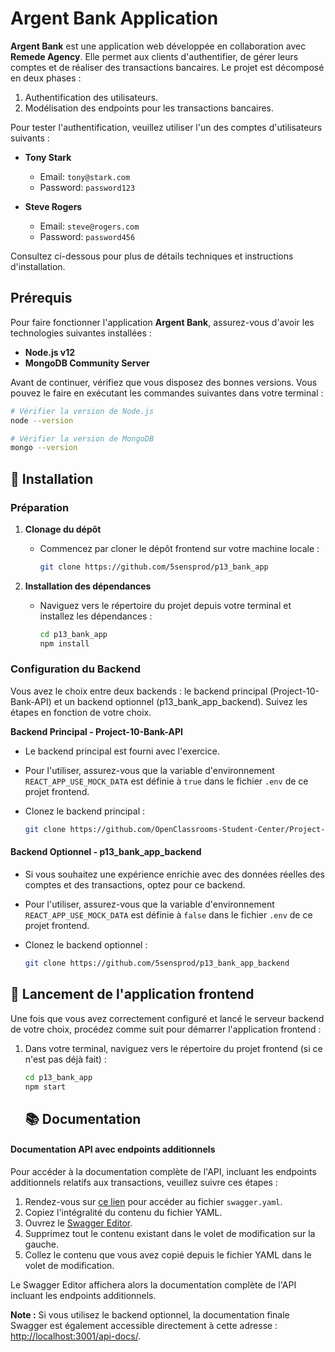 # Argent Bank Application

**Argent Bank** est une application web développée en collaboration avec **Remede Agency**. Elle permet aux clients d'authentifier, de gérer leurs comptes et de réaliser des transactions bancaires. Le projet est décomposé en deux phases :

1. Authentification des utilisateurs.
2. Modélisation des endpoints pour les transactions bancaires.

Pour tester l'authentification, veuillez utiliser l'un des comptes d'utilisateurs suivants :

- **Tony Stark**

  - Email: `tony@stark.com`
  - Password: `password123`

- **Steve Rogers**
  - Email: `steve@rogers.com`
  - Password: `password456`

Consultez ci-dessous pour plus de détails techniques et instructions d'installation.

## Prérequis

Pour faire fonctionner l'application **Argent Bank**, assurez-vous d'avoir les technologies suivantes installées :

- **Node.js v12**
- **MongoDB Community Server**

Avant de continuer, vérifiez que vous disposez des bonnes versions. Vous pouvez le faire en exécutant les commandes suivantes dans votre terminal :

```bash
# Vérifier la version de Node.js
node --version

# Vérifier la version de MongoDB
mongo --version
```

## 🚀 Installation

### Préparation

1. **Clonage du dépôt**

   - Commencez par cloner le dépôt frontend sur votre machine locale :

     ```bash
     git clone https://github.com/5sensprod/p13_bank_app
     ```

2. **Installation des dépendances**

   - Naviguez vers le répertoire du projet depuis votre terminal et installez les dépendances :

     ```bash
     cd p13_bank_app
     npm install
     ```

### Configuration du Backend

Vous avez le choix entre deux backends : le backend principal (Project-10-Bank-API) et un backend optionnel (p13_bank_app_backend). Suivez les étapes en fonction de votre choix.

**Backend Principal - Project-10-Bank-API**

- Le backend principal est fourni avec l'exercice.
- Pour l'utiliser, assurez-vous que la variable d'environnement `REACT_APP_USE_MOCK_DATA` est définie à `true` dans le fichier `.env` de ce projet frontend.

- Clonez le backend principal :

  ```bash
  git clone https://github.com/OpenClassrooms-Student-Center/Project-10-Bank-API
  ```

#### Backend Optionnel - p13_bank_app_backend

- Si vous souhaitez une expérience enrichie avec des données réelles des comptes et des transactions, optez pour ce backend.
- Pour l'utiliser, assurez-vous que la variable d'environnement `REACT_APP_USE_MOCK_DATA` est définie à `false` dans le fichier `.env` de ce projet frontend.

- Clonez le backend optionnel :

  ```bash
  git clone https://github.com/5sensprod/p13_bank_app_backend
  ```

## 🚀 Lancement de l'application frontend

Une fois que vous avez correctement configuré et lancé le serveur backend de votre choix, procédez comme suit pour démarrer l'application frontend :

1. Dans votre terminal, naviguez vers le répertoire du projet frontend (si ce n'est pas déjà fait) :

   ```bash
   cd p13_bank_app
   npm start
   ```

   ## 📚 Documentation

#### Documentation API avec endpoints additionnels

Pour accéder à la documentation complète de l'API, incluant les endpoints additionnels relatifs aux transactions, veuillez suivre ces étapes :

1. Rendez-vous sur [ce lien](https://github.com/5sensprod/p13_bank_app/blob/main/swagger.yaml) pour accéder au fichier `swagger.yaml`.
2. Copiez l'intégralité du contenu du fichier YAML.
3. Ouvrez le [Swagger Editor](https://editor.swagger.io/).
4. Supprimez tout le contenu existant dans le volet de modification sur la gauche.
5. Collez le contenu que vous avez copié depuis le fichier YAML dans le volet de modification.

Le Swagger Editor affichera alors la documentation complète de l'API incluant les endpoints additionnels.

**Note :** Si vous utilisez le backend optionnel, la documentation finale Swagger est également accessible directement à cette adresse : [http://localhost:3001/api-docs/](http://localhost:3001/api-docs/).
